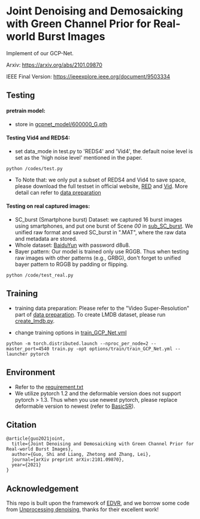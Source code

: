 # Joint Denoising and Demosaicking with Green Channel Prior for Real-world Burst Images

Implement of our GCP-Net.

Arxiv: https://arxiv.org/abs/2101.09870

IEEE Final Version: https://ieeexplore.ieee.org/document/9503334

## Testing
#### pretrain model: 
* store in [gcpnet_model/600000_G.pth](https://github.com/GuoShi28/GCP-Net/blob/main/experiments/gcpnet_model/600000_G.pth)
#### Testing Vid4 and REDS4:

* set data_mode in test.py to 'REDS4' and 'Vid4', the default noise level is set as the 'high noise level' mentioned in the paper.

```
python /codes/test.py
```

* To Note that: 
we only put a subset of REDS4 and Vid4 to save space, please download the full testset in official website, [RED](https://seungjunnah.github.io/Datasets/reds.html) and [Vid](http://toflow.csail.mit.edu/). More detail can refer to [data preparation](https://github.com/xinntao/EDVR/blob/master/docs/DatasetPreparation.md)

#### Testing on real captured images:
* SC_burst (Smartphone burst) Dataset: we captured 16 burst images using smartphones, and put one burst of Scene _00_ in [sub_SC_burst](https://github.com/GuoShi28/GCP-Net/tree/main/datasets/SC_burst/Scene00). We unified raw format and saved SC_burst in ".MAT", where the raw data and metadata are stored.
* Whole dataset: [BaiduYun](https://pan.baidu.com/s/1gRQ1im6Qa7vZiuOv9eO2Qw) with password d8u8.
* Bayer pattern: Our model is trained only use RGGB. Thus when testing raw images with other patterns (e.g., GRBG), don't forget to unified bayer pattern to RGGB by padding or flipping.
```
python /code/test_real.py
```

## Training
* training data preparation: Please refer to the "Video Super-Resolution" part of [data preparation](https://github.com/xinntao/EDVR/blob/master/docs/DatasetPreparation.md). To create LMDB dataset, please run [create_lmdb.py](https://github.com/GuoShi28/GCP-Net/blob/main/codes/data_scripts/create_lmdb.py).

* change training options in [train_GCP_Net.yml](https://github.com/GuoShi28/GCP-Net/blob/main/codes/options/train/train_GCP_Net.yml)
```
python -m torch.distributed.launch --nproc_per_node=2 --master_port=4540 train.py -opt options/train/train_GCP_Net.yml --launcher pytorch
```

## Environment
* Refer to the [requirement.txt](https://github.com/GuoShi28/GCP-Net/blob/main/requirements.txt)
* We utilize pytorch 1.2 and the deformable version does not support pytorch > 1.3. Thus when you use newest pytorch, please replace deformable version to newest (refer to [BasicSR](https://github.com/xinntao/BasicSR)). 

## Citation
```
@article{guo2021joint,
  title={Joint Denoising and Demosaicking with Green Channel Prior for Real-world Burst Images},
  author={Guo, Shi and Liang, Zhetong and Zhang, Lei},
  journal={arXiv preprint arXiv:2101.09870},
  year={2021}
}
```

## Acknowledgement
This repo is built upon the framework of [EDVR](https://github.com/xinntao/EDVR), and we borrow some code from [Unprocessing denoising](https://github.com/timothybrooks/unprocessing), thanks for their excellent work!
